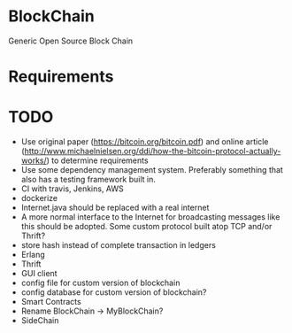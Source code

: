 # BlockChain
Generic Open Source Block Chain




# Requirements

# TODO
* Use original paper (https://bitcoin.org/bitcoin.pdf) and online article (http://www.michaelnielsen.org/ddi/how-the-bitcoin-protocol-actually-works/) to determine requirements
* Use some dependency management system. Preferably something that also has a testing framework built in.
* CI with travis, Jenkins, AWS
* dockerize
* Internet.java should be replaced with a real internet
* A more normal interface to the Internet for broadcasting messages like this should be adopted. Some custom protocol built atop TCP and/or Thrift?
* store hash instead of complete transaction in ledgers
* Erlang
* Thrift
* GUI client
* config file for custom version of blockchain
* config database for custom version of blockchain?
* Smart Contracts
* Rename BlockChain -> MyBlockChain?
* SideChain 
